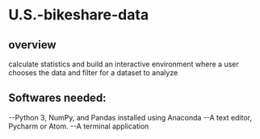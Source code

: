 # U.S.-bikeshare-data
## overview
calculate statistics and build an interactive environment where a user chooses the data and filter for a dataset to analyze
## Softwares needed:
--Python 3, NumPy, and Pandas installed using Anaconda
--A text editor, Pycharm or Atom.
--A terminal application

